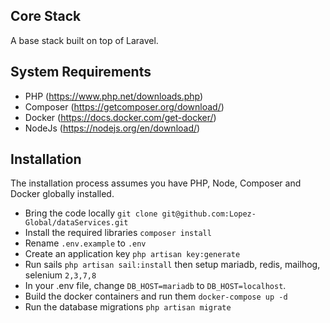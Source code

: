 ## Core Stack
A base stack built on top of Laravel. 

## System Requirements
- PHP (https://www.php.net/downloads.php)
- Composer (https://getcomposer.org/download/)
- Docker (https://docs.docker.com/get-docker/)
- NodeJs (https://nodejs.org/en/download/)

## Installation
The installation process assumes you have PHP, Node, Composer and Docker globally installed. 

- Bring the code locally `git clone git@github.com:Lopez-Global/dataServices.git`
- Install the required libraries `composer install`
- Rename `.env.example` to `.env`
- Create an application key `php artisan key:generate`
- Run sails `php artisan sail:install` then setup mariadb, redis, mailhog, selenium `2,3,7,8`
- In your .env file, change `DB_HOST=mariadb` to `DB_HOST=localhost`. 
- Build the docker containers and run them `docker-compose up -d` 
- Run the database migrations `php artisan migrate`
